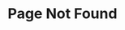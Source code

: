 ---
layout: page
title: Page Not Found
headline: What are you looking at? Nothing to see here!
permalink: /404.html
---